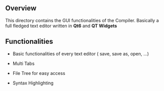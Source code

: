 ## Overview

This directory contains the GUI functionalities of the Compiler. Basically a full fledged text editor written in **Qt6** and **QT Widgets**

## Functionalities

- Basic functionalities of every text editor ( save, save as, open, ...)

- Multi Tabs

- File Tree for easy access

- Syntax Highlighting